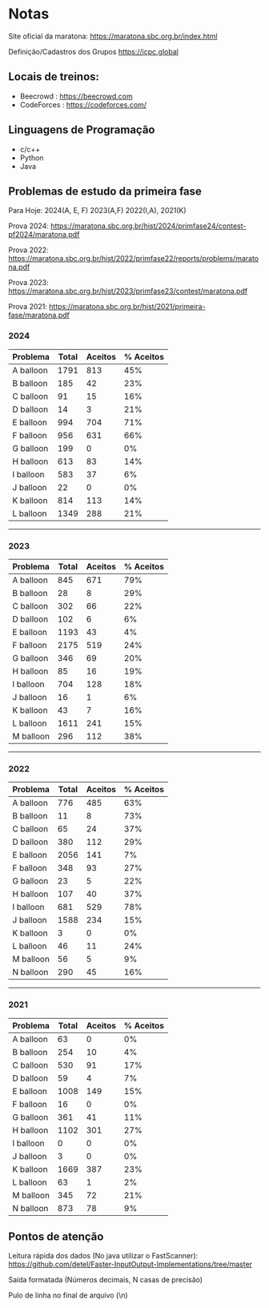 # Notas

Site oficial da maratona: https://maratona.sbc.org.br/index.html

Definição/Cadastros dos Grupos
https://icpc.global

## Locais de treinos:

* Beecrowd : https://beecrowd.com
* CodeForces : https://codeforces.com/

## Linguagens de Programação

* c/c++
* Python
* Java

## Problemas de estudo da primeira fase

Para Hoje: 2024(A, E, F) 2023(A,F) 2022(I,A), 2021(K)

Prova 2024: https://maratona.sbc.org.br/hist/2024/primfase24/contest-pf2024/maratona.pdf

Prova 2022: https://maratona.sbc.org.br/hist/2022/primfase22/reports/problems/maratona.pdf

Prova 2023: https://maratona.sbc.org.br/hist/2023/primfase23/contest/maratona.pdf

Prova 2021: https://maratona.sbc.org.br/hist/2021/primeira-fase/maratona.pdf

### 2024

| Problema  | Total | Aceitos | % Aceitos |
|-----------|-------|---------|-----------|
| A balloon | 1791  | 813     | 45%       |
| B balloon | 185   | 42      | 23%       |
| C balloon | 91    | 15      | 16%       |
| D balloon | 14    | 3       | 21%       |
| E balloon | 994   | 704     | 71%       |
| F balloon | 956   | 631     | 66%       |
| G balloon | 199   | 0       | 0%        |
| H balloon | 613   | 83      | 14%       |
| I balloon | 583   | 37      | 6%        |
| J balloon | 22    | 0       | 0%        |
| K balloon | 814   | 113     | 14%       |
| L balloon | 1349  | 288     | 21%       |

---

### 2023

| Problema  | Total | Aceitos | % Aceitos |
|-----------|-------|---------|-----------|
| A balloon | 845   | 671     | 79%       |
| B balloon | 28    | 8       | 29%       |
| C balloon | 302   | 66      | 22%       |
| D balloon | 102   | 6       | 6%        |
| E balloon | 1193  | 43      | 4%        |
| F balloon | 2175  | 519     | 24%       |
| G balloon | 346   | 69      | 20%       |
| H balloon | 85    | 16      | 19%       |
| I balloon | 704   | 128     | 18%       |
| J balloon | 16    | 1       | 6%        |
| K balloon | 43    | 7       | 16%       |
| L balloon | 1611  | 241     | 15%       |
| M balloon | 296   | 112     | 38%       |

---

### 2022

| Problema  | Total | Aceitos | % Aceitos |
|-----------|-------|---------|-----------|
| A balloon | 776   | 485     | 63%       |
| B balloon | 11    | 8       | 73%       |
| C balloon | 65    | 24      | 37%       |
| D balloon | 380   | 112     | 29%       |
| E balloon | 2056  | 141     | 7%        |
| F balloon | 348   | 93      | 27%       |
| G balloon | 23    | 5       | 22%       |
| H balloon | 107   | 40      | 37%       |
| I balloon | 681   | 529     | 78%       |
| J balloon | 1588  | 234     | 15%       |
| K balloon | 3     | 0       | 0%        |
| L balloon | 46    | 11      | 24%       |
| M balloon | 56    | 5       | 9%        |
| N balloon | 290   | 45      | 16%       |

---

### 2021

| Problema  | Total | Aceitos | % Aceitos |
|-----------|-------|---------|-----------|
| A balloon | 63    | 0       | 0%        |
| B balloon | 254   | 10      | 4%        |
| C balloon | 530   | 91      | 17%       |
| D balloon | 59    | 4       | 7%        |
| E balloon | 1008  | 149     | 15%       |
| F balloon | 16    | 0       | 0%        |
| G balloon | 361   | 41      | 11%       |
| H balloon | 1102  | 301     | 27%       |
| I balloon | 0     | 0       | 0%        |
| J balloon | 3     | 0       | 0%        |
| K balloon | 1669  | 387     | 23%       |
| L balloon | 63    | 1       | 2%        |
| M balloon | 345   | 72      | 21%       |
| N balloon | 873   | 78      | 9%        |



## Pontos de atenção

Leitura rápida dos dados (No java utilizar o FastScanner): https://github.com/detel/Faster-InputOutput-Implementations/tree/master

Saída formatada (Números decimais, N casas de precisão)

Pulo de linha no final de arquivo (\n)

